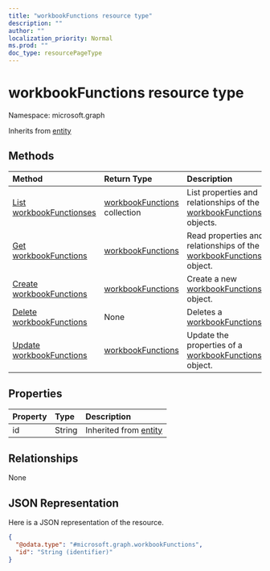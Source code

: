 ```yaml
---
title: "workbookFunctions resource type"
description: ""
author: ""
localization_priority: Normal
ms.prod: ""
doc_type: resourcePageType
---
```


# workbookFunctions resource type


Namespace: microsoft.graph




Inherits from [entity](../resources/entity.md)

## Methods
|Method|Return Type|Description|
|:---|:---|:---|
|[List workbookFunctionses](../api/workbookfunctions-list.md)|[workbookFunctions](../resources/workbookfunctions.md) collection|List properties and relationships of the [workbookFunctions](../resources/workbookfunctions.md) objects.|
|[Get workbookFunctions](../api/workbookfunctions-get.md)|[workbookFunctions](../resources/workbookfunctions.md)|Read properties and relationships of the [workbookFunctions](../resources/workbookfunctions.md) object.|
|[Create workbookFunctions](../api/workbookfunctions-create.md)|[workbookFunctions](../resources/workbookfunctions.md)|Create a new [workbookFunctions](../resources/workbookfunctions.md) object.|
|[Delete workbookFunctions](../api/workbookfunctions-delete.md)|None|Deletes a [workbookFunctions](../resources/workbookfunctions.md).|
|[Update workbookFunctions](../api/workbookfunctions-update.md)|[workbookFunctions](../resources/workbookfunctions.md)|Update the properties of a [workbookFunctions](../resources/workbookfunctions.md) object.|

## Properties
|Property|Type|Description|
|:---|:---|:---|
|id|String| Inherited from [entity](../resources/entity.md)|

## Relationships
None

## JSON Representation
Here is a JSON representation of the resource.
<!-- {
  "blockType": "resource",
  "keyProperty": "id",
  "@odata.type": "microsoft.graph.workbookFunctions",
  "baseType": "microsoft.graph.entity",
  "openType": false
}
-->
``` json
{
  "@odata.type": "#microsoft.graph.workbookFunctions",
  "id": "String (identifier)"
}
```


